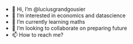 - 👋 Hi, I’m @luciusgrandgousier
- 👀 I’m interested in economics and datascience
- 🌱 I’m currently learning maths
- 💞️ I’m looking to collaborate on preparing future
- 📫 How to reach me? 

<!---
luciusgrandgousier/luciusgrandgousier is a ✨ special ✨ repository because its `README.md` (this file) appears on your GitHub profile.
You can click the Preview link to take a look at your changes.
--->
